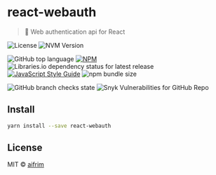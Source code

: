 # react-webauth

> 🔐 Web authentication api for React

![License](https://img.shields.io/github/license/aifrim/react-webauth)
![NVM Version](https://img.shields.io/npm/v/react-webauth)

![GitHub top language](https://img.shields.io/github/languages/top/aifrim/react-webauth)
[![NPM](https://img.shields.io/npm/v/react-webauth.svg)](https://www.npmjs.com/package/react-webauth)
![Libraries.io dependency status for latest release](https://img.shields.io/librariesio/release/npm/react-webauth)
[![JavaScript Style Guide](https://img.shields.io/badge/code_style-standard-brightgreen.svg)](https://standardjs.com)
![npm bundle size](https://img.shields.io/bundlephobia/min/react-webauth)

![GitHub branch checks state](https://img.shields.io/github/checks-status/aifrim/react-webauth/main)
![Snyk Vulnerabilities for GitHub Repo](https://img.shields.io/snyk/vulnerabilities/github/aifrim/react-webauth)

## Install

```bash
yarn install --save react-webauth
```

## License

MIT © [aifrim](https://github.com/aifrim)

